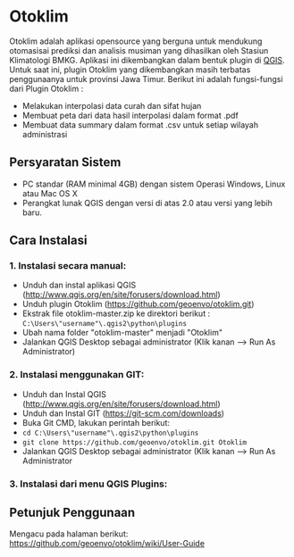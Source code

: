 Otoklim
=======

Otoklim adalah aplikasi opensource yang berguna untuk mendukung otomasisai prediksi dan analisis musiman yang dihasilkan oleh Stasiun Klimatologi BMKG. Aplikasi ini dikembangkan dalam bentuk plugin di [QGIS](http://qgis.org). Untuk saat ini, plugin Otoklim yang dikembangkan masih terbatas penggunaanya untuk provinsi Jawa Timur.
Berikut ini adalah fungsi-fungsi dari Plugin Otoklim :
* Melakukan interpolasi data curah dan sifat hujan
* Membuat peta dari data hasil interpolasi dalam format .pdf
* Membuat data summary dalam format .csv untuk setiap wilayah administrasi

Persyaratan Sistem
-------------------

* PC standar (RAM minimal 4GB) dengan sistem Operasi Windows, Linux atau Mac OS X
* Perangkat lunak QGIS dengan versi di atas 2.0 atau versi yang lebih baru.

Cara Instalasi
-------------------

### 1. Instalasi secara manual:
* Unduh dan instal aplikasi QGIS (http://www.qgis.org/en/site/forusers/download.html)
* Unduh plugin Otoklim (https://github.com/geoenvo/otoklim.git)
* Ekstrak file otoklim-master.zip ke direktori berikut : `C:\Users\"username"\.qgis2\python\plugins`
* Ubah nama folder "otoklim-master" menjadi "Otoklim"
* Jalankan QGIS Desktop sebagai administrator (Klik kanan --> Run As Administrator)

### 2. Instalasi menggunakan GIT:
* Unduh dan Instal QGIS (http://www.qgis.org/en/site/forusers/download.html)
* Unduh dan Instal GIT (https://git-scm.com/downloads)
* Buka Git CMD, lakukan perintah berikut:
* `cd C:\Users\"username"\.qgis2\python\plugins`
* `git clone https://github.com/geoenvo/otoklim.git Otoklim`
* Jalankan QGIS Desktop sebagai administrator (Klik kanan --> Run As Administrator

### 3. Instalasi dari menu QGIS Plugins:

Petunjuk Penggunaan
-------------------
Mengacu pada halaman berikut: https://github.com/geoenvo/otoklim/wiki/User-Guide